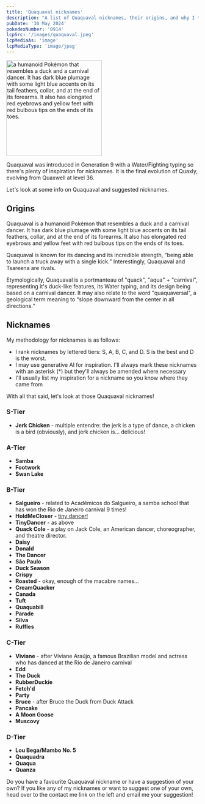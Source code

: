 ```yaml
---
title: 'Quaquaval nicknames'
description: "A list of Quaquaval nicknames, their origins, and why I think they're cool."
pubDate: '30 May 2024'
pokedexNumber: '0914'
lcpSrc: '/images/quaquaval.jpeg'
lcpMediaAs: 'image'
lcpMediaType: 'image/jpeg'
---
```


<div class="img-center">
	<picture>
		<source srcset="/images/quaquaval.webp" type="image/webp">
		<img src="/images/quaquaval.jpg" width="250px" height="250px" alt="a humanoid Pokémon that resembles a duck and a carnival dancer. It has dark blue plumage with some light blue accents on its tail feathers, collar, and at the end of its forearms. It also has elongated red eyebrows and yellow feet with red bulbous tips on the ends of its toes.">
	</picture>
</div>

Quaquaval was introduced in Generation 9 with a Water/Fighting typing so there's plenty of inspiration for nicknames. It is the final evolution of Quaxly, evolving from Quaxwell at level 36.

Let's look at some info on Quaquaval and suggested nicknames.

## Origins

Quaquaval is a humanoid Pokémon that resembles a duck and a carnival dancer. It has dark blue plumage with some light blue accents on its tail feathers, collar, and at the end of its forearms. It also has elongated red eyebrows and yellow feet with red bulbous tips on the ends of its toes.

Quaquaval is known for its dancing and its incredible strength, <q cite="https://bulbapedia.bulbagarden.net/wiki/Quaquaval_(Pok%C3%A9mon)#Biology">being able to launch a truck away with a single kick.</q> Interestingly, Quaquaval and Tsareena are rivals.

Etymologically, Quaquaval is a portmanteau of "quack", "aqua" + "carnival", representing it's duck-like features, its Water typing, and its design being based on a carnival dancer. It may also relate to the word "quaquaversal", a geological term meaning to <q cite="https://www.dictionary.com/browse/quaquaversal">slope downward from the center in all directions.</q>

## Nicknames

My methodology for nicknames is as follows:

* I rank nicknames by lettered tiers: S, A, B, C, and D. S is the best and D is the worst.
* I may use generative AI for inspiration. I'll always mark these nicknames with an asterisk (\*) but they'll always be amended where necessary
* I'll usually list my inspiration for a nickname so you know where they came from

With all that said, let's look at those Quaquaval nicknames!

### S-Tier

* **Jerk Chicken** - multiple entendre: the jerk is a type of dance, a chicken is a bird (obviously), and jerk chicken is... delicious!

### A-Tier

* **Samba**
* **Footwork**
* **Swan Lake**

### B-Tier

* **Salgueiro** - related to Acadêmicos do Salgueiro, a samba school that has won the Rio de Janeiro carnival 9 times!
* **HoldMeCloser** - [tiny dancer!](https://www.youtube.com/watch?v=yYcyacLRPNs)
* **TinyDancer** - as above
* **Quack Cole** - a play on Jack Cole, an American dancer, choreographer, and theatre director.
* **Daisy**
* **Donald**
* **The Dancer**
* **São Paulo**
* **Duck Season**
* **Crispy**
* **Roasted** - okay, enough of the macabre names...
* **CreamQuacker**
* **Canada**
* **Tuft**
* **Quaquabill**
* **Parade**
* **Silva**
* **Ruffles**

### C-Tier

* **Viviane** - after Viviane Araújo, a famous Brazilian model and actress who has danced at the Rio de Janeiro carnival
* **Edd**
* **The Duck**
* **RubberDuckie**
* **Fetch'd**
* **Party**
* **Bruce** - after Bruce the Duck from Duck Attack
* **Pancake**
* **A Moon Goose**
* **Muscovy**

### D-Tier

* **Lou Bega/Mambo No. 5**
* **Quaquadra**
* **Quaqua**
* **Quanza**

Do you have a favourite Quaquaval nickname or have a suggestion of your own? If you like any of my nicknames or want to suggest one of your own, head over to the contact me link on the left and email me your suggestion!